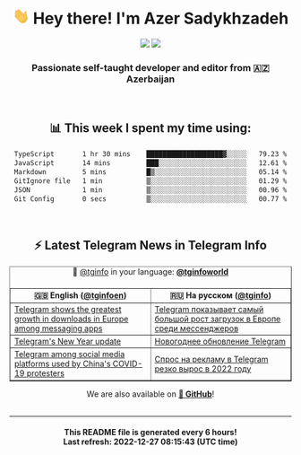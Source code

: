 <div align="center">
	<div>
		<h1>
      <img src="./assets/hi.gif" width="30px"> Hey there! I'm Azer Sadykhzadeh
    </h1>
    <img height="18" src="https://komarev.com/ghpvc/?username=sadykhzadeh&label=Views&color=2081c1&style=flat-square" />
		<a href="https://wakatime.com/@Azer"> <img height="18" src="https://wakatime.com/badge/user/f80ae27a-c328-426f-a381-bc84136e2dd6.svg" /> </a>
    <h3>
      Passionate self-taught developer and editor from 🇦🇿 Azerbaijan
    </h3>
  </div>
  <br>

<h2>📊 This week I spent my time using:</h2>

<!--START_SECTION:waka-->

```text
TypeScript       1 hr 30 mins    ███████████████████▓░░░░░   79.23 %
JavaScript       14 mins         ███░░░░░░░░░░░░░░░░░░░░░░   12.61 %
Markdown         5 mins          █▒░░░░░░░░░░░░░░░░░░░░░░░   05.14 %
GitIgnore file   1 min           ▒░░░░░░░░░░░░░░░░░░░░░░░░   01.29 %
JSON             1 min           ▒░░░░░░░░░░░░░░░░░░░░░░░░   00.96 %
Git Config       0 secs          ▒░░░░░░░░░░░░░░░░░░░░░░░░   00.77 %
```

<!--END_SECTION:waka-->

<br>

<h2>⚡️ Latest Telegram News in Telegram Info</h2>
  <table border>
		<tr>
			<th width="50%">🇬🇧 English (<a href="https://t.me/tginfoen">@tginfoen</a>)</th>
			<th>🇷🇺 На русском (<a href="https://t.me/tginfo">@tginfo</a>)</th>
		</tr>
		<caption>🚩 <a href="https://t.me/tginfo">@tginfo</a> in your language: <a href="https://t.me/tginfoworld"><b>@tginfoworld</b></a><caption/>
  <tr><td><a href="https://t.me/tginfoen/1566">Telegram shows the greatest growth in downloads in Europe among messaging apps</a></td>
    <td><a href="https://t.me/tginfo/3539">Telegram показывает самый большой рост загрузок в Европе среди мессенджеров</a></td></tr><tr><td><a href="https://t.me/tginfoen/1565">Telegram's New Year update</a></td>
    <td><a href="https://t.me/tginfo/3538">Новогоднее обновление Telegram</a></td></tr><tr><td><a href="https://t.me/tginfoen/1564">Telegram among social media platforms used by China's COVID-19 protesters</a></td>
    <td><a href="https://t.me/tginfo/3537">Спрос на рекламу в Telegram резко вырос в 2022 году</a></td></tr>
</table>
We are also available on <a href="https://github.com/tginfo"><b>🐙 GitHub</b></a>!
</div>

<br>
<hr>
<h4 align="center">This README file is generated <b>every 6 hours</b>!</br>Last refresh: <b>2022-12-27 08:15:43 (UTC time)</b></h4>
